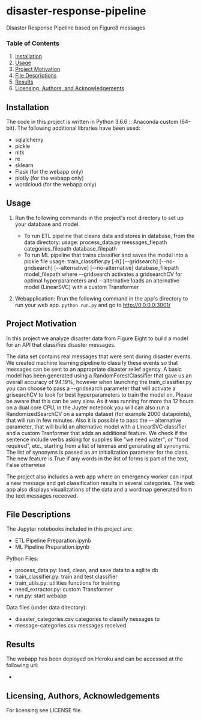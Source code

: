 # disaster-response-pipeline
Disaster Response Pipeline based on Figure8 messages

### Table of Contents

1. [Installation](#installation)
2. [Usage](#usage)
3. [Project Motivation](#motivation)
4. [File Descriptions](#files)
5. [Results](#results)
6. [Licensing, Authors, and Acknowledgements](#licensing)

## Installation <a name="installation"></a>
The code in this project is written in Python 3.6.6 :: Anaconda custom (64-bit).
The following additional libraries have been used:
* sqlalchemy
* pickle
* nltk
* re
* sklearn
* Flask (for the webapp only)
* plotly (for the webapp only)
* wordcloud (for the webapp only)

## Usage  <a name="usage"></a>
1. Run the following commands in the project's root directory to set up your database and model.

    - To run ETL pipeline that cleans data and stores in database, from the data directory:
        usage: process_data.py messages_fiepath categories_filepath database_filepath
    - To run ML pipeline that trains classifier and saves the model into a pickle file
        usage: train_classifier.py [-h] [--gridsearch] [--no-gridsearch]
                           [--alternative] [--no-alternative]
                           database_filepath model_filepath
        where --gridsearch activates a gridsearchCV for optimal hyperparameters
        and --alternative loads an alternative model (LinearSVC) with a custom Transformer

2. Webapplication: Rrun the following command in the app's directory to run your web app.
    `python run.py`
    and go to http://0.0.0.0:3001/
    

## Project Motivation<a name="motivation"></a>
In this project we analyze disaster data from Figure Eight to build a model for an API that classifies disaster messages.

The data set contains real messages that were sent during disaster events. We created machine learning pipeline to classify these events so that messages can be sent to an appropriate disaster relief agency.
A basic model has been generated using a RandomForestClassifier that gave us an overall accuracy of 94.19%, however when launching the train_classifier.py you can choose to pass a --gridsearch parameter that will activate a grisearchCV to look for best hyperparameters to train the model on. Please be aware that this can be very slow. As it was running for more tha 12 hours on a dual core CPU, in the Juyter notebook you will can also run a RandomizedSearchCV on a sample dataset (for example 2000 datapoints), that will run in few minutes.
Also it is possible to pass the -- alternative parameter, that will build an alternative model with a LinearSVC classifier and a custom Tranformer that adds an additional feature. We check if the sentence include verbs asking for supplies like "we need water",
 or "food required", etc., starting from a list of lemmas and genarating all synonyms. The list of synonyms is passed as an initialization parameter for the class. The new feature is True if any words in the list of forms is part of the text, False otherwise

The project also includes a web app where an emergency worker can input a new message and get classification results in several categories. The web app also displays visualizations of the data and a wordmap generated from the text messages receoved.

## File Descriptions <a name="files"></a>
The Jupyter notebooks included in this project are:
- ETL Pipeline Preparation.ipynb
- ML Pipeline Preparation.ipynb

Python Files:
- process_data.py:      load, clean, and save data to a sqllite db
- train_classifier.py:  train and test classifier
- train_utils.py:       utilities functions for training
- need_extractor.py:    custom Transformer
- run.py:               start webapp

Data files (under data directory):
- disaster_categories.csv       categories to classify nessages to
- message-categories.csv        messages received



## Results<a name="results"></a>
The webapp has been deployed on Heroku and can be accessed at the following url:

- 

## Licensing, Authors, Acknowledgements<a name="licensing"></a>
For licensing see LICENSE file.
